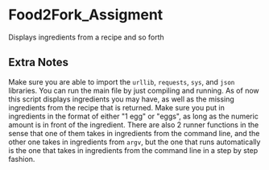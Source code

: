 # Food2Fork_Assigment
Displays ingredients from a recipe and so forth

## **Extra Notes**
Make sure you are able to import the `urllib`, `requests`, `sys`, and `json` libraries.
You can run the main file by just compiling and running. As of now this script displays 
ingredients you may have, as well as the missing ingredients from the recipe that is 
returned.
Make sure you put in ingredients in the format of either "1 egg" or "eggs", as long as the numeric amount is in front of the ingredient.
There are also 2 runner functions in the sense that one of them takes in ingredients from the command line, and the other one takes in ingredients from `argv`, but the one that runs automatically is the one that takes in ingredients from the command line in a step by step fashion.
